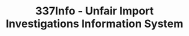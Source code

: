 ---
bigquery: https://console.cloud.google.com/bigquery?p=patents-public-data&d=usitc_investigations&page=dataset&project=sheets-management-319211
citation: US International Trade Commission 337Info Unfair Import Investigations Information
  System
contributors: US International Trade Comission
cost: None
description: US International Trade Commission 337Info Unfair Import Investigations
  Information System contains data on investigations done under Section 337. Section
  337 declares the infringement of certain statutory intellectual property rights
  and other forms of unfair competition in import trade to be unlawful practices.
  Most Section 337 investigations involve allegations of patent or registered trademark
  infringement.
documentation: FAQ and tutorial available on the site
last_edit: 04/09/2022, 03:59:36
location: https://pubapps2.usitc.gov/337external/
maintained_by: US International Trade Comission
schema_fields:
- targetDate
- htsNumbers
- dateComplaintFiled
- trademarkNumbers
- invUnfairAct
- scheduledEndDateEvidHear
- internalRemand
- ouiiParticipation
- teoReliefGranted
- dateOfPublicationFrNotice
- issueDateOtherNonFinal
- patentNumber
- aljAssigned
- endDateMarkmanHearing
- respondent
- title
- ouiiAttorney
- teoIdIssueDate
- investigationTermDate
- markmanHearing
- complainant
- currentActiveALJ
- actualEndDateEvidHear
- teoIdDueDate
- finalDetViolation
- copyrightNumbers
- investigationType
- finalDetNoViolation
- docketNo
- investigationNo
- startDateMarkmanHearing
- id
- teoProceedingInvolved
- dateCreated
- patentNumbers
- lastUpdated
- publication_number
- finalIdOnViolationDue
- gcAttorney
- scheduledStartDateEvidHear
- cafcAppeals
- actualStartDateEvidHear
- currentStatus
- finalIdOnViolationIssue
shortname: unfair_import_investigations
tags:
- import
- legal
- trade
timeframe: 2008-2021 (prior to 2008 downloadable as a JSON file)
title: 337Info - Unfair Import Investigations Information System
uuid: 2721f5ec-e599-4890-9265-9706719fc71e
---